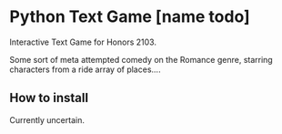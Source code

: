 # Python Text Game [name todo]
Interactive Text Game for Honors 2103.

Some sort of meta attempted comedy on the Romance genre, starring characters from a ride array of places....

## How to install
Currently uncertain.
